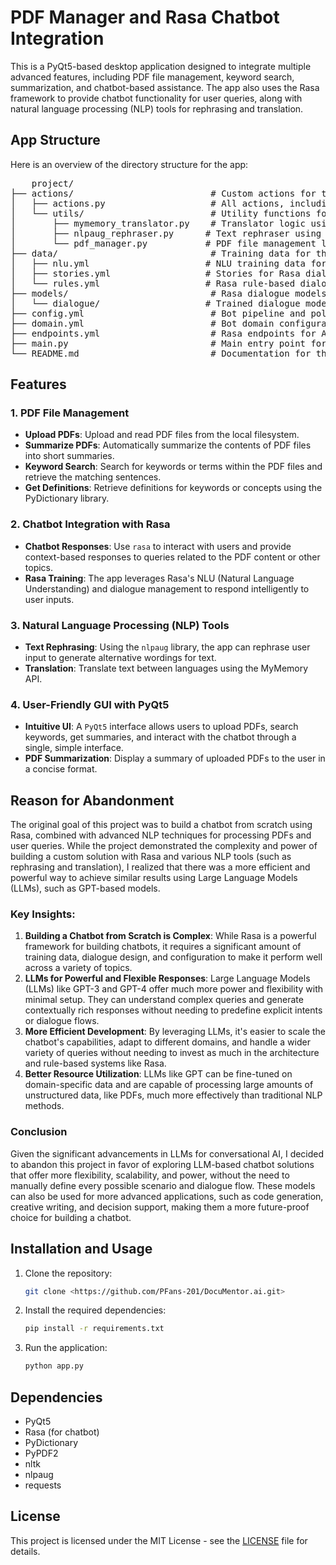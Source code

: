 # PDF Manager and Rasa Chatbot Integration

This is a PyQt5-based desktop application designed to integrate multiple advanced features, including PDF file management, keyword search, summarization, and chatbot-based assistance. The app also uses the Rasa framework to provide chatbot functionality for user queries, along with natural language processing (NLP) tools for rephrasing and translation.

## App Structure

Here is an overview of the directory structure for the app:

<pre>
    project/
├── actions/                          # Custom actions for the chatbot
│   ├── actions.py                    # All actions, including Translate, Rephrase, SummarizePDF, etc.
│   └── utils/                        # Utility functions for actions
│       ├── mymemory_translator.py    # Translator logic using MyMemory API
│       ├── nlpaug_rephraser.py      # Text rephraser using NLP-Augment
│       └── pdf_manager.py           # PDF file management logic
├── data/                             # Training data for the Rasa chatbot
│   ├── nlu.yml                      # NLU training data for Rasa chatbot
│   ├── stories.yml                  # Stories for Rasa dialogue management
│   └── rules.yml                    # Rasa rule-based dialogue handling
├── models/                           # Rasa dialogue models (trained models)
│   └── dialogue/                    # Trained dialogue models
├── config.yml                        # Bot pipeline and policies configuration
├── domain.yml                        # Bot domain configuration
├── endpoints.yml                     # Rasa endpoints for API interaction
├── main.py                           # Main entry point for running the app
└── README.md                         # Documentation for the project
</pre>

## Features

### 1. **PDF File Management**
- **Upload PDFs**: Upload and read PDF files from the local filesystem.
- **Summarize PDFs**: Automatically summarize the contents of PDF files into short summaries.
- **Keyword Search**: Search for keywords or terms within the PDF files and retrieve the matching sentences.
- **Get Definitions**: Retrieve definitions for keywords or concepts using the PyDictionary library.

### 2. **Chatbot Integration with Rasa**
- **Chatbot Responses**: Use `rasa` to interact with users and provide context-based responses to queries related to the PDF content or other topics.
- **Rasa Training**: The app leverages Rasa's NLU (Natural Language Understanding) and dialogue management to respond intelligently to user inputs.

### 3. **Natural Language Processing (NLP) Tools**
- **Text Rephrasing**: Using the `nlpaug` library, the app can rephrase user input to generate alternative wordings for text.
- **Translation**: Translate text between languages using the MyMemory API.

### 4. **User-Friendly GUI with PyQt5**
- **Intuitive UI**: A `PyQt5` interface allows users to upload PDFs, search keywords, get summaries, and interact with the chatbot through a single, simple interface.
- **PDF Summarization**: Display a summary of uploaded PDFs to the user in a concise format.

## Reason for Abandonment

The original goal of this project was to build a chatbot from scratch using Rasa, combined with advanced NLP techniques for processing PDFs and user queries. While the project demonstrated the complexity and power of building a custom solution with Rasa and various NLP tools (such as rephrasing and translation), I realized that there was a more efficient and powerful way to achieve similar results using Large Language Models (LLMs), such as GPT-based models.

### Key Insights:
1. **Building a Chatbot from Scratch is Complex**: While Rasa is a powerful framework for building chatbots, it requires a significant amount of training data, dialogue design, and configuration to make it perform well across a variety of topics.
2. **LLMs for Powerful and Flexible Responses**: Large Language Models (LLMs) like GPT-3 and GPT-4 offer much more power and flexibility with minimal setup. They can understand complex queries and generate contextually rich responses without needing to predefine explicit intents or dialogue flows.
3. **More Efficient Development**: By leveraging LLMs, it's easier to scale the chatbot's capabilities, adapt to different domains, and handle a wider variety of queries without needing to invest as much in the architecture and rule-based systems like Rasa.
4. **Better Resource Utilization**: LLMs like GPT can be fine-tuned on domain-specific data and are capable of processing large amounts of unstructured data, like PDFs, much more effectively than traditional NLP methods.

### Conclusion

Given the significant advancements in LLMs for conversational AI, I decided to abandon this project in favor of exploring LLM-based chatbot solutions that offer more flexibility, scalability, and power, without the need to manually define every possible scenario and dialogue flow. These models can also be used for more advanced applications, such as code generation, creative writing, and decision support, making them a more future-proof choice for building a chatbot.

## Installation and Usage

1. Clone the repository:

    ```bash
    git clone <https://github.com/PFans-201/DocuMentor.ai.git>
    ```

2. Install the required dependencies:

    ```bash
    pip install -r requirements.txt
    ```

3. Run the application:

    ```bash
    python app.py
    ```

## Dependencies

- PyQt5
- Rasa (for chatbot)
- PyDictionary
- PyPDF2
- nltk
- nlpaug
- requests

## License

This project is licensed under the MIT License - see the [LICENSE](LICENSE) file for details.

